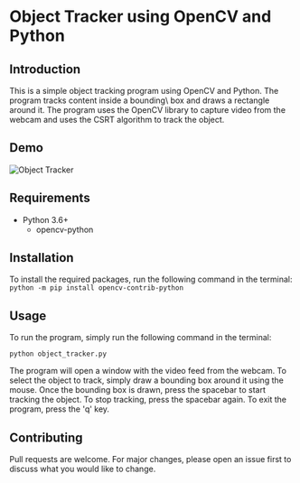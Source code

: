 # Object Tracker using OpenCV and Python

## Introduction
This is a simple object tracking program using OpenCV and Python. The program tracks content inside a bounding\ box and draws a rectangle around it. The program uses the OpenCV library to capture video from the webcam and uses the CSRT algorithm to track the object.

## Demo
![Object Tracker](demo.gif)

## Requirements
* Python 3.6+
  * opencv-python

## Installation
To install the required packages, run the following command in the terminal:
```python -m pip install opencv-contrib-python```

## Usage
To run the program, simply run the following command in the terminal:
```
python object_tracker.py
```
The program will open a window with the video feed from the webcam. To select the object to track, simply draw a bounding box around it using the mouse. Once the bounding box is drawn, press the spacebar to start tracking the object. To stop tracking, press the spacebar again. To exit the program, press the 'q' key.

## Contributing
Pull requests are welcome. For major changes, please open an issue first to discuss what you would like to change.